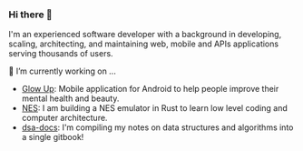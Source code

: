 ### Hi there 👋

I'm an experienced software developer with a background in developing, scaling, architecting, and maintaining web, mobile and APIs applications serving thousands of users.

🔭 I’m currently working on ...
* <a href="https://play.google.com/store/apps/details?id=com.glowup.mobile&hl=pt_BR">Glow Up</a>: Mobile application for Android to help people improve their mental health and beauty.
* <a href="https://github.com/nandowastaken/nes">NES</a>: I am building a NES emulator in Rust to learn low level coding and computer architecture.
* <a href="https://fernando-2.gitbook.io/dsa-docs">dsa-docs</a>: I'm compiling my notes on data structures and algorithms into a single gitbook! 
